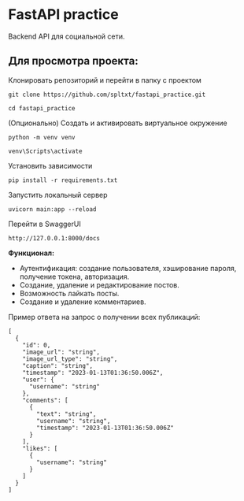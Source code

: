 # FastAPI practice

Backend API для социальной сети.

## Для просмотра проекта:

Клонировать репозиторий и перейти в папку с проектом
```
git clone https://github.com/spltxt/fastapi_practice.git

cd fastapi_practice
```
(Опционально) Создать и активировать виртуальное окружение
```
python -m venv venv

venv\Scripts\activate
```
Установить зависимости
```
pip install -r requirements.txt
```
Запустить локальный сервер
```
uvicorn main:app --reload
```
Перейти в SwaggerUI
```
http://127.0.0.1:8000/docs
```
<b>Функционал:</b>

- Аутентификация: создание пользователя, хэширование пароля, получение токена, авторизация.
- Создание, удаление и редактирование постов.
- Возможность лайкать посты.
- Создание и удаление комментариев.

Пример ответа на запрос о получении всех публикаций:
```
[
  {
    "id": 0,
    "image_url": "string",
    "image_url_type": "string",
    "caption": "string",
    "timestamp": "2023-01-13T01:36:50.006Z",
    "user": {
      "username": "string"
    },
    "comments": [
      {
        "text": "string",
        "username": "string",
        "timestamp": "2023-01-13T01:36:50.006Z"
      }
    ],
    "likes": [
      {
        "username": "string"
      }
    ]
  }
]
```
